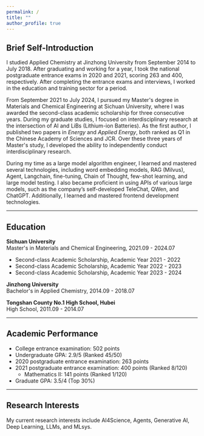 ```yaml
---
permalink: /
title: ""
author_profile: true
---
```

## Brief Self-Introduction

I studied Applied Chemistry at Jinzhong University from September 2014 to July 2018. After graduating and working for a year, I took the national postgraduate entrance exams in 2020 and 2021, scoring 263 and 400, respectively. After completing the entrance exams and interviews, I worked in the education and training sector for a period. 

From September 2021 to July 2024, I pursued my Master's degree in Materials and Chemical Engineering at Sichuan University, where I was awarded the second-class academic scholarship for three consecutive years. During my graduate studies, I focused on interdisciplinary research at the intersection of AI and LiBs (Lithium-ion Batteries). As the first author, I published two papers in *Energy* and *Applied Energy*, both ranked as Q1 in the Chinese Academy of Sciences and JCR. Over these three years of Master's study, I developed the ability to independently conduct interdisciplinary research.

During my time as a large model algorithm engineer, I learned and mastered several technologies, including word embedding models, RAG (Milvus), Agent, Langchain, fine-tuning, Chain of Thought, few-shot learning, and large model testing. I also became proficient in using APIs of various large models, such as the company’s self-developed TeleChat, QWen, and ChatGPT. Additionally, I learned and mastered frontend development technologies.


---

## Education

**Sichuan University**  
Master's in Materials and Chemical Engineering, 2021.09 - 2024.07  
- Second-class Academic Scholarship, Academic Year 2021 - 2022  
- Second-class Academic Scholarship, Academic Year 2022 - 2023  
- Second-class Academic Scholarship, Academic Year 2023 - 2024  

**Jinzhong University**  
Bachelor's in Applied Chemistry, 2014.09 - 2018.07  

**Tongshan County No.1 High School, Hubei**  
High School, 2011.09 - 2014.07  

---

## Academic Performance

- College entrance examination: 502 points
- Undergraduate GPA: 2.9/5 (Ranked 45/50)
- 2020 postgraduate entrance examination: 263 points
- 2021 postgraduate entrance examination: 400 points (Ranked 8/120)  
  - Mathematics II: 141 points (Ranked 1/120)
- Graduate GPA: 3.5/4 (Top 30%)

---

## Research Interests

My current research interests include AI4Science, Agents, Generative AI, Deep Learning, LLMs, and MLsys.